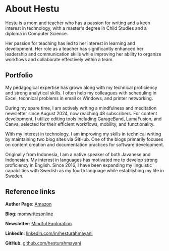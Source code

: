 # About Hestu 
Hestu is a mom and teacher who has a passion for writing and a keen interest in technology, with a master's degree in Child Studies and a diploma in Computer Science.

Her passion for teaching has led to her interest in learning and development. Her role as a teacher has significantly enhanced her leadership and communication skills while improving her ability to organize workflows and collaborate effectively within a team.

## Portfolio
My pedagogical expertise has grown along with my technical proficiency and strong analytical skills. I often help my colleagues with scheduling in Excel, technical problems in email or Windows, and printer networking. 

During my spare time, I am actively writing a mindfulness and meditation newsletter since August 2024, now reaching 48 subscribers. For content development, I utilize editing tools including GarageBand, LumaFusion, and Canva, selected for their efficient workflows, mobility, and functionality.

With my interest in technology, I am improving my skills in technical writing by maintaining two blog sites via GitHub. One of the blogs primarily focuses on content creation and documentation practices for software development.

Originally from Indonesia, I am a native speaker of both Javanese and Indonesian. My interest in languages has motivated me to develop strong proficiency in English. Since 2016, I have been expanding my linguistic capabilities with Swedish as my fourth language while establishing my life in Sweden.

## Reference links
**Author Page**: [Amazon](https://www.amazon.com/author/hestuskrivero) 

**Blog**: [momwritesonline](https://momwritesonline.github.io)

**Newsletter**: [Mindful Exploration](https://mindfulexploration.substack.com) 

**LinkedIn**: [linkedin.com/in/hesturahmayani](https://linkedin.com/in/hesturahmayani)

**GitHub**: [github.com/hesturahmayani](https://github.com/hesturahmayani)

